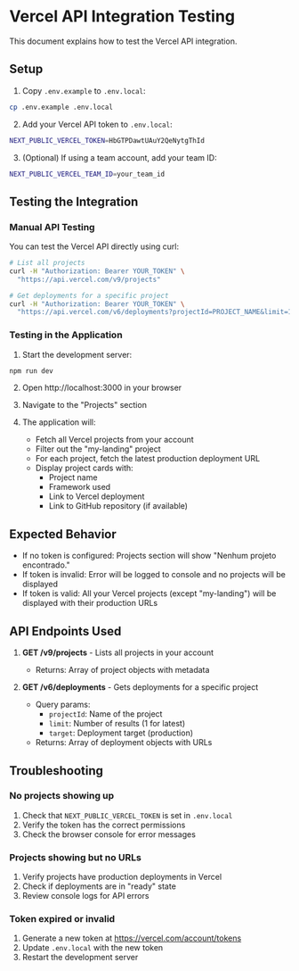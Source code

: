 # Vercel API Integration Testing

This document explains how to test the Vercel API integration.

## Setup

1. Copy `.env.example` to `.env.local`:
```bash
cp .env.example .env.local
```

2. Add your Vercel API token to `.env.local`:
```bash
NEXT_PUBLIC_VERCEL_TOKEN=HbGTPDawtUAuY2QeNytgThId
```

3. (Optional) If using a team account, add your team ID:
```bash
NEXT_PUBLIC_VERCEL_TEAM_ID=your_team_id
```

## Testing the Integration

### Manual API Testing

You can test the Vercel API directly using curl:

```bash
# List all projects
curl -H "Authorization: Bearer YOUR_TOKEN" \
  "https://api.vercel.com/v9/projects"

# Get deployments for a specific project
curl -H "Authorization: Bearer YOUR_TOKEN" \
  "https://api.vercel.com/v6/deployments?projectId=PROJECT_NAME&limit=1&target=production"
```

### Testing in the Application

1. Start the development server:
```bash
npm run dev
```

2. Open http://localhost:3000 in your browser

3. Navigate to the "Projects" section

4. The application will:
   - Fetch all Vercel projects from your account
   - Filter out the "my-landing" project
   - For each project, fetch the latest production deployment URL
   - Display project cards with:
     - Project name
     - Framework used
     - Link to Vercel deployment
     - Link to GitHub repository (if available)

## Expected Behavior

- If no token is configured: Projects section will show "Nenhum projeto encontrado."
- If token is invalid: Error will be logged to console and no projects will be displayed
- If token is valid: All your Vercel projects (except "my-landing") will be displayed with their production URLs

## API Endpoints Used

1. **GET /v9/projects** - Lists all projects in your account
   - Returns: Array of project objects with metadata

2. **GET /v6/deployments** - Gets deployments for a specific project
   - Query params:
     - `projectId`: Name of the project
     - `limit`: Number of results (1 for latest)
     - `target`: Deployment target (production)
   - Returns: Array of deployment objects with URLs

## Troubleshooting

### No projects showing up

1. Check that `NEXT_PUBLIC_VERCEL_TOKEN` is set in `.env.local`
2. Verify the token has the correct permissions
3. Check the browser console for error messages

### Projects showing but no URLs

1. Verify projects have production deployments in Vercel
2. Check if deployments are in "ready" state
3. Review console logs for API errors

### Token expired or invalid

1. Generate a new token at https://vercel.com/account/tokens
2. Update `.env.local` with the new token
3. Restart the development server
